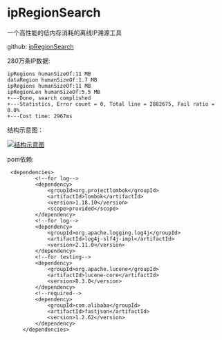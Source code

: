 # ipRegionSearch
一个高性能的低内存消耗的离线IP溯源工具

github: [ipRegionSearch](https://github.com/zhongyueming1121/ipRegionSearch "ipRegionSearch")

280万条IP数据:
```$xslt
ipRegions humanSizeOf:11 MB
dataRegion humanSizeOf:1.7 MB
ipRegions humanSizeOf:11 MB
ipRegionLen humanSizeOf:5.5 MB
+---Done, search complished
+---Statistics, Error count = 0, Total line = 2882675, Fail ratio = 0.0%
+---Cost time: 2967ms
```

结构示意图：

[![结构示意图](https://github.com/zhongyueming1121/ipRegionSearch/blob/master/doc/ipsearch.png "结构示意图")](https://github.com/zhongyueming1121/ipRegionSearch/blob/master/doc/ipsearch.png "结构示意图")


pom依赖: 
```$xslt
 <dependencies>
         <!--for log-->
         <dependency>
             <groupId>org.projectlombok</groupId>
             <artifactId>lombok</artifactId>
             <version>1.18.10</version>
             <scope>provided</scope>
         </dependency>
         <!--for log-->
         <dependency>
             <groupId>org.apache.logging.log4j</groupId>
             <artifactId>log4j-slf4j-impl</artifactId>
             <version>2.11.0</version>
         </dependency>
         <!--for testing-->
         <dependency>
             <groupId>org.apache.lucene</groupId>
             <artifactId>lucene-core</artifactId>
             <version>8.3.0</version>
         </dependency>
         <!--required-->
         <dependency>
             <groupId>com.alibaba</groupId>
             <artifactId>fastjson</artifactId>
             <version>1.2.62</version>
         </dependency>
     </dependencies>
```
